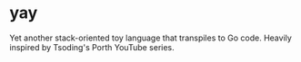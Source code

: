 # yay
Yet another stack-oriented toy language that transpiles to Go code. Heavily inspired by Tsoding's Porth YouTube series.
